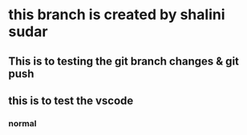 # this branch is created by shalini sudar

## This is to testing the git branch changes & git push

## this is to test the vscode 


### normal
